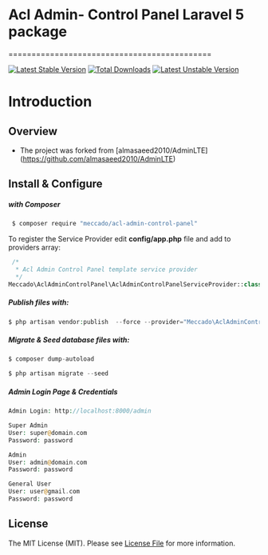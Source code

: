 # Acl Admin- Control Panel Laravel 5 package
============================================

[![Latest Stable Version](https://poser.pugx.org/meccado/acl-admin-control-panel/v/stable)](https://packagist.org/packages/meccado/acl-admin-control-panel) [![Total Downloads](https://poser.pugx.org/meccado/acl-admin-control-panel/downloads)](https://packagist.org/packages/meccado/acl-admin-control-panel) [![Latest Unstable Version](https://poser.pugx.org/meccado/acl-admin-control-panel/v/unstable)](https://packagist.org/packages/meccado/acl-admin-control-panel)

Introduction
============
## Overview
 * The project was forked from [almasaeed2010/AdminLTE] (https://github.com/almasaeed2010/AdminLTE)

## Install & Configure

#####  with Composer

``` bash
 $ composer require "meccado/acl-admin-control-panel"
```

To register the Service Provider edit **config/app.php** file and add to providers array:

```php
 /*
  * Acl Admin Control Panel template service provider
  */
Meccado\AclAdminControlPanel\AclAdminControlPanelServiceProvider::class,
```

##### Publish files with:

```php
$ php artisan vendor:publish  --force --provider="Meccado\AclAdminControlPanel\AclAdminControlPanelServiceProvider"
```

##### Migrate & Seed database files with:

```php
$ composer dump-autoload

$ php artisan migrate --seed
```

##### Admin Login Page & Credentials

```php
Admin Login: http://localhost:8000/admin

Super Admin
User: super@domain.com
Password: password

Admin
User: admin@domain.com
Password: password

General User
User: user@gmail.com
Password: password
```

## License

The MIT License (MIT). Please see [License File](LICENSE.md) for more information.
